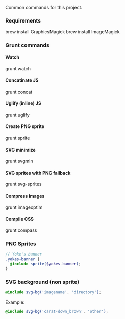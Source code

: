 Common commands for this project.

### Requirements

brew install GraphicsMagick
brew install ImageMagick

### Grunt commands

#### Watch
grunt watch

#### Concatinate JS
grunt concat

#### Uglify (inline) JS
grunt uglify

#### Create PNG sprite
grunt sprite

#### SVG minimize
grunt svgmin

#### SVG sprites with PNG fallback
grunt svg-sprites

#### Compress images
grunt imageoptim

#### Compile CSS
grunt compass


### PNG Sprites

``` scss
// Yoke's banner
.yokes-banner {
  @include sprite($yokes-banner);  
}
```

### SVG background (non sprite)

``` scss
@include svg-bg('imagename', 'directory');
```

Example:
``` scss
@include svg-bg('carat-down_brown', 'other');
```